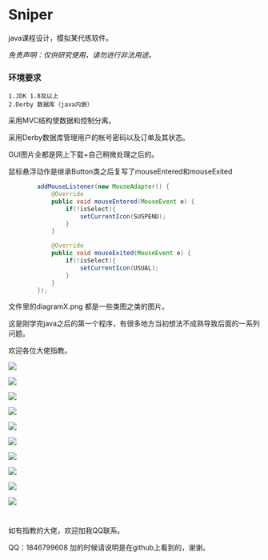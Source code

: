 # Sniper

java课程设计，模拟某代练软件。

*免责声明：仅供研究使用，请勿进行非法用途。*

### 环境要求
```
1.JDK 1.8及以上
2.Derby 数据库（java内嵌）
```
采用MVC结构使数据和控制分离。

采用Derby数据库管理用户的帐号密码以及订单及其状态。

GUI图片全都是网上下载+自己稍微处理之后的。


鼠标悬浮动作是继承Button类之后复写了mouseEntered和mouseExited

```java
        addMouseListener(new MouseAdapter() {
            @Override
            public void mouseEntered(MouseEvent e) {
                if(!isSelect){
                    setCurrentIcon(SUSPEND);
                }
            }

            @Override
            public void mouseExited(MouseEvent e) {
                if(!isSelect){
                    setCurrentIcon(USUAL);
                }
            }
        });
```

文件里的diagramX.png 都是一些类图之类的图片。

这是刚学完java之后的第一个程序，有很多地方当初想法不成熟导致后面的一系列问题。

欢迎各位大佬指教。


![](https://github.com/Sniper970119/JavaDesign/blob/master/imageShow/show01.png)

![](https://github.com/Sniper970119/JavaDesign/blob/master/imageShow/show02.png)

![](https://github.com/Sniper970119/JavaDesign/blob/master/imageShow/show03.png)

![](https://github.com/Sniper970119/JavaDesign/blob/master/imageShow/show04.png)

![](https://github.com/Sniper970119/JavaDesign/blob/master/imageShow/show05.png)

![](https://github.com/Sniper970119/JavaDesign/blob/master/imageShow/show06.png)

![](https://github.com/Sniper970119/JavaDesign/blob/master/imageShow/show07.png)

![](https://github.com/Sniper970119/JavaDesign/blob/master/imageShow/show08.png)

![](https://github.com/Sniper970119/JavaDesign/blob/master/imageShow/show09.png)

![](https://github.com/Sniper970119/JavaDesign/blob/master/imageShow/show10.png)

#

如有指教的大佬，欢迎加我QQ联系。

QQ：1846799608 加的时候请说明是在github上看到的，谢谢。
